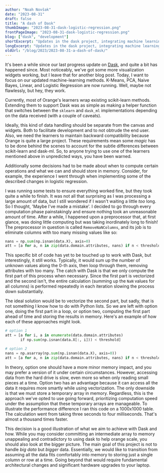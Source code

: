 ```yaml
---
author: "Noah Novšak"
date: "2023-08-31"
draft: false
title: "A dash of Dask"
thumbImage: "2023-08-31-dask-logistic-regression.png"
frontPageImage: "2023-08-31-dask-logistic-regression.png"
blog: ["dask", "development"]
shortExcerpt: "Updates in the dask project, integrating machine learning methods and enhancing efficiency in a data preprocessor."
longExcerpt: "Updates in the dask project, integrating machine learning methods and enhancing efficiency in a data preprocessor."
oldUrl: "/blog/2023/2023-08-31-a-dash-of-dask/"
---
```


It's been a while since our last progress update on [Dask](/blog/2022-12-13-dask-table), and quite a bit has happened since. Most noticeably, we've got some more visualization widgets working, but I leave that for another blog post. Today, I want to focus on our updated machine-learning methods. K-Means, PCA, Naive Bayes, Linear, and Logistic Regression are now running. Well, maybe not flawlessly, but hey, they work.

Currently, most of Orange's learners wrap existing scikit-learn methods. Extending them to support Dask was as simple as making a helper function that switches between the `sklearn` and `dask_ml` implementations depending on the data received (with a couple of caveats).

Ideally, this kind of data handling should be separate from the canvas and widgets. Both to facilitate development and to not obtrude the end user. Also, we need the learners to maintain backward compatibility because Orange is quite a large project. These requirements mean some *magic* has to be done behind the scenes to account for the subtle differences between scikit-learn and dask-ml. So, to anyone trying to use one of the learners mentioned above in unpredicted ways, you have been warned.

Additionally some decisions had to be made about when to compute certain operations and what we can and should store in memory. Consider, for example, the experience I went through when implementing some of the described changes in logistic regression.

I was running some tests to ensure everything worked fine, but they took quite a while to finish. It was not all that surprising as I was processing a large amount of data, but I still wondered if I wasn't waiting a little _too_ long.  So I thought, 'Maybe I've made a mistake'. I decided to go through every computation phase painstakingly and ensure nothing took an unreasonable amount of time. After a while, I happened upon a preprocessor that, at first glance, was doing little computing but was taking inordinately long to finish! The preprocessor in question is called `RemoveNaNColumns`, and its job is to eliminate columns with too many missing values like so:

```python
nans = np.sum(np.isnan(data.X), axis=0)
att = [a for a, n in zip(data.domain.attributes, nans) if n < threshold]
```

This specific bit of code has yet to be touched up to work with Dask, but interestingly, it still works. Typically, it would sum up the number of unknown values along the 0-th axis, then loop through them, removing attributes with too many. The catch with Dask is that we only compute the first part of this process when necessary. Since the first part is vectorized and the second isn't, the entire calculation (summing up the `NaN` values for all columns) is performed repeatedly in each iteration slowing the process down substantially.

The ideal solution would be to vectorize the second part, but sadly, that is not something I know how to do with Python lists. So we are left with option one, doing the first part in a loop, or option two, computing the first part ahead of time and storing the results in memory. Here's an example of how each of these approaches might look.

```python
# option 1
att = [a for i, a in enumerate(data.domain.attributes)
       if np.sum(np.isnan(data.X[:, i])) < threshold]

# option 2
nans = np.asarray(np.sum(np.isnan(data.X), axis=0))
att = [a for a, n in zip(data.domain.attributes, nans) if n < threshold]
```

In theory, option one should have a more minor memory impact, and you may prefer a version of it under certain circumstances. However, accessing data from the hard drive is slow, even more so when only reading small pieces at a time. Option two has an advantage because it can access all the data it requires more smartly while using vectorization. The only downside is that we must store a temporary array in memory. Regardless, this is the approach we've opted to use going forward, prioritizing computation speed under the assumption that these temporary arrays are manageable. To illustrate the performance difference I ran this code on a 1000x1000 table. The calculation went from taking three seconds to four milliseconds. That's almost a thousand times faster.

This decision is a good illustration of what we aim to achieve with Dask and how. While you may consider committing an intermediate array to memory unappealing and contradictory to using dask to help orange scale, you should also look at the bigger picture. The main goal of this project is not to handle *big data* but *bigger* data. Essentially, we would like to transition from assuming all the data fits comfortably into memory to storing just a single column or row at a time. Going beyond that would require fundamental architectural changes and significant hardware upgrades to your laptop.
